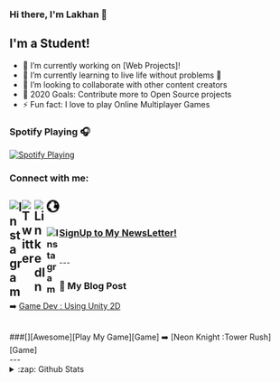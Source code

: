 ### Hi there, I'm Lakhan 👋


## I'm a Student!

- 🔭 I’m currently working on [Web Projects]!
- 🌱 I’m currently learning to live life without problems 🤣
- 👯 I’m looking to collaborate with other content creators
- 🥅 2020 Goals: Contribute more to Open Source projects
- ⚡ Fun fact: I love to play Online Multiplayer Games

### Spotify Playing 🎧
[<img src="https://now-playing-codestackr.vercel.app/api/spotify-playing" alt=" Spotify Playing" width="350" />](https://open.spotify.com/track/0zzVTGyRrWpQu8Fr28NRAv?si=CSuWUSw1T-ySIfXiBJGpPQ)

### Connect with me:
[<img align="left" alt=" Instagram" width="22px" src="https://cdn.jsdelivr.net/npm/simple-icons@v3/icons/instagram.svg" />][instagram]
[<img align="left" alt="Twitter" width="22px" src="https://cdn.jsdelivr.net/npm/simple-icons@v3/icons/twitter.svg" />][twitter]
[<img align="left" alt="LinkedIn" width="22px" src="https://cdn.jsdelivr.net/npm/simple-icons@v3/icons/linkedin.svg" />][linkedin]
[<img align="left" alt="no alternative" width="22px" src="https://raw.githubusercontent.com/iconic/open-iconic/master/svg/globe.svg" />][website]
<br>
---

### [<img align="left" alt=" Instagram" width="22px" src="https://img.icons8.com/nolan/2x/news.png" />][newsletter][SignUp to My NewsLetter!][newsletter]
<br>
---

### 📕 My Blog Post

<!-- BLOG-POST-LIST:START -->
➡️ [Game Dev : Using Unity 2D](https://deploy-preview-47--learnturtle.netlify.app/articles/game/game-dev-with-unity/)

<!-- BLOG-POST-LIST:END -->
<br>
###[<i class="fab fa-google-play"></i>][Awesome][Play My Game][Game]
➡️ [Neon Knight :Tower Rush][Game]
 <br>
---


<details>
  <summary>:zap: Github Stats</summary>

  <img align="left" alt="EpicStarBoy's Github Stats" src="https://github-readme-stats.codestackr.vercel.app/api?username=LakhanKumawat&show_icons=true&theme=algolia&hide_border=true" />

[![Top Langs](https://github-readme-stats.vercel.app/api/top-langs/?username=LakhanKumawat&theme=algolia&layout=compact)](https://github.com/anuraghazra/github-readme-stats)
</details>

[website]: https://lakhankumawat.github.io/MY3RDWEBPAGE/
[twitter]: https://twitter.com/KNKUMWT1
[instagram]: https://www.instagram.com/_.lakhan.__/
[linkedin]: https://www.linkedin.com/in/lakhan-kumawat-7414391a2/?lipi=urn%3Ali%3Apage%3Ad_flagship3_feed%3B64Eho2C7RZuT2SxDPwg0DA%3D%3D
[newsletter]:https://damp-peak-39956.herokuapp.com/
[Game]:https://play.google.com/store/apps/details?id=com.EasterEggs.NeonKnightTowerRush&hl=en
[Awesome]:https://use.fontawesome.com/releases/v5.0.7/js/all.js
